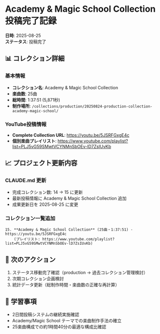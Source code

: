# Academy & Magic School Collection 投稿完了記録

**日時**: 2025-08-25  
**ステータス**: 投稿完了  

## 📊 コレクション詳細

### 基本情報
- **コレクション名**: Academy & Magic School Collection
- **楽曲数**: 25曲
- **総時間**: 1:37:51 (5,871秒)
- **制作場所**: `/collections/production/20250824-production-collection-academy-magic-school/`

### YouTube投稿情報
- **Complete Collection URL**: https://youtu.be/5JSRFGxgE4c
- **個別楽曲プレイリスト**: https://www.youtube.com/playlist?list=PLJ5vG59SMwtVCYNMnSbOEv-lD7ZsIUvKb

## 📈 プロジェクト更新内容

### CLAUDE.md 更新
- 完成コレクション数: 14 → 15 に更新
- 最新投稿情報に Academy & Magic School Collection 追加
- 成果更新日を 2025-08-25 に変更

### コレクション一覧追加
```
15. **Academy & Magic School Collection** (25曲・1:37:51) - https://youtu.be/5JSRFGxgE4c 
    (プレイリスト: https://www.youtube.com/playlist?list=PLJ5vG59SMwtVCYNMnSbOEv-lD7ZsIUvKb)
```

## 🎯 次のアクション

1. ステータス移動完了確認（production → 過去コレクション管理検討）
2. 次期コレクション企画検討
3. 統計データ更新（総制作時間・楽曲数の正確な再計算）

## 📝 学習事項

- 2日間投稿システムの継続実施確認
- Academy/Magic School テーマでの楽曲制作手法の確立
- 25楽曲構成での約1時間40分の最適な構成比確認